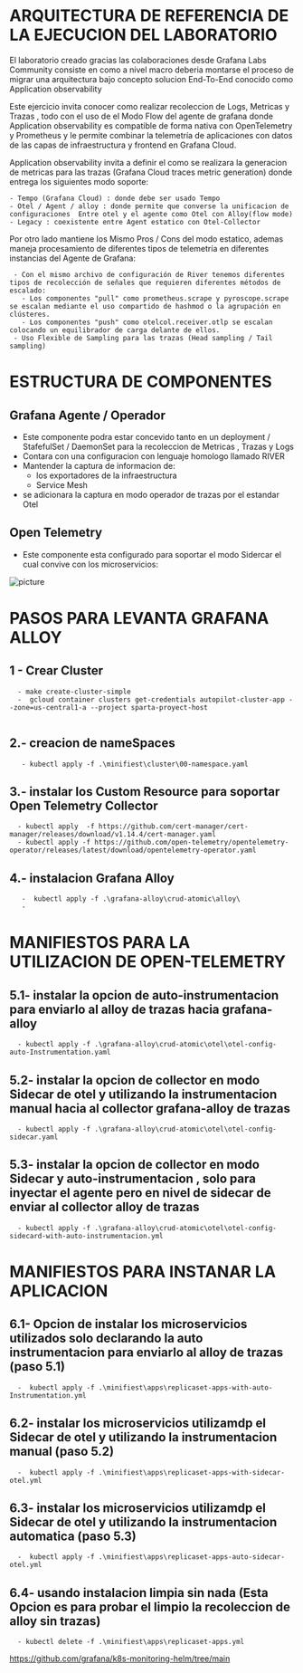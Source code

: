 
# ARQUITECTURA DE REFERENCIA DE LA EJECUCION DEL LABORATORIO 

El laboratorio creado gracias las colaboraciones desde Grafana Labs Community consiste en como a nivel macro deberia montarse el proceso de migrar una arquitectura bajo concepto solucion End-To-End conocido como Application observability  

Este ejercicio  invita conocer como realizar recoleccion de Logs, Metricas y Trazas , todo con el uso de el Modo Flow del agente de grafana donde   Application observability  es compatible de forma nativa con OpenTelemetry y Prometheus y le permite combinar la telemetría de aplicaciones con datos de las capas de infraestructura y frontend en Grafana Cloud.

Application observability   invita a definir el como se realizara la generacion de metricas para las trazas (Grafana Cloud traces metric generation) donde entrega los siguientes modo soporte:
 
 ````
 - Tempo (Grafana Cloud) : donde debe ser usado Tempo 
 - Otel / Agent / alloy : donde permite que converse la unificacion de configuraciones  Entre otel y el agente como Otel con Alloy(flow mode) 
 - Legacy : coexistente entre Agent estatico con Otel-Collector
````  

Por otro lado  mantiene los Mismo Pros / Cons del modo estatico, ademas maneja procesamiento de diferentes tipos de telemetría en diferentes instancias del Agente de Grafana:

````
 - Con el mismo archivo de configuración de River tenemos diferentes tipos de recolección de señales que requieren diferentes métodos de escalado:
   - Los componentes "pull" como prometheus.scrape y pyroscope.scrape se escalan mediante el uso compartido de hashmod o la agrupación en clústeres.
   - Los componentes "push" como otelcol.receiver.otlp se escalan colocando un equilibrador de carga delante de ellos.
 - Uso Flexible de Sampling para las trazas (Head sampling / Tail sampling)
````


# ESTRUCTURA DE COMPONENTES 

## Grafana Agente / Operador 
 - Este componente podra estar concevido tanto en un deployment / StafefulSet / DaemonSet para la recoleccion de Metricas , Trazas y Logs
 - Contara con una configuracion con lenguaje homologo llamado RIVER 
 - Mantender la captura de informacion de:
   - los exportadores de la infraestructura
   - Service Mesh
 - se adicionara la captura en modo operador de trazas por el estandar Otel
  
 ## Open Telemetry

 - Este componente esta configurado para soportar el modo Sidercar el cual convive con los microservicios:





![picture](Grafana_Agent_Flow_Mode.png)




# PASOS PARA LEVANTA GRAFANA ALLOY

## 1 - Crear Cluster
````
  - make create-cluster-simple 
  -  gcloud container clusters get-credentials autopilot-cluster-app --zone=us-central1-a --project sparta-proyect-host 
 
```` 

## 2.- creacion de nameSpaces
````
   - kubectl apply -f .\minifiest\cluster\00-namespace.yaml
````

## 3.- instalar los Custom Resource para soportar Open Telemetry Collector

````
  - kubectl apply  -f https://github.com/cert-manager/cert-manager/releases/download/v1.14.4/cert-manager.yaml
  - kubectl apply -f https://github.com/open-telemetry/opentelemetry-operator/releases/latest/download/opentelemetry-operator.yaml
````

## 4.- instalacion Grafana Alloy

````
   -  kubectl apply -f .\grafana-alloy\crud-atomic\alloy\
   -  
````

# MANIFIESTOS PARA LA UTILIZACION DE OPEN-TELEMETRY

## 5.1- instalar la opcion de auto-instrumentacion para enviarlo al alloy de trazas hacia grafana-alloy

````
  - kubectl apply -f .\grafana-alloy\crud-atomic\otel\otel-config-auto-Instrumentation.yaml
````

## 5.2- instalar la opcion de collector en modo Sidecar de otel y utilizando la instrumentacion manual hacia al collector grafana-alloy de trazas

````
  - kubectl apply -f .\grafana-alloy\crud-atomic\otel\otel-config-sidecar.yaml
````

## 5.3- instalar la opcion de collector en modo Sidecar y auto-instrumentacion , solo para inyectar el agente pero en nivel de sidecar de enviar al collector alloy de trazas 

````
  - kubectl apply -f .\grafana-alloy\crud-atomic\otel\otel-config-sidecard-with-auto-instrumentacion.yml
````

# MANIFIESTOS PARA INSTANAR LA APLICACION

## 6.1- Opcion de instalar los microservicios utilizados solo declarando la auto instrumentacion para enviarlo al alloy de trazas (paso 5.1)
````
  -  kubectl apply -f .\minifiest\apps\replicaset-apps-with-auto-Instrumentation.yml 

````
## 6.2- instalar los microservicios utilizamdp el Sidecar de otel y utilizando la instrumentacion manual (paso 5.2)
````
  -  kubectl apply -f .\minifiest\apps\replicaset-apps-with-sidecar-otel.yml 

````
## 6.3- instalar los microservicios utilizamdp el Sidecar de otel y utilizando la instrumentacion automatica (paso 5.3)
````
  -  kubectl apply -f .\minifiest\apps\replicaset-apps-auto-sidecar-otel.yml 

````
## 6.4- usando instalacion limpia sin nada  (Esta Opcion es para probar el limpio la recoleccion de alloy sin trazas) 
````
  - kubectl delete -f .\minifiest\apps\replicaset-apps.yml 

```` 




https://github.com/grafana/k8s-monitoring-helm/tree/main